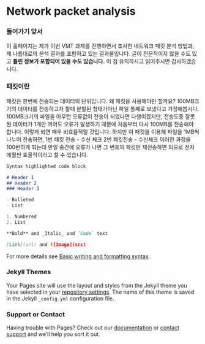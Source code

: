 # Network packet analysis 


### 들어가기 앞서
이 홈페이지는 제가 이번 VMT 과제를 진행하면서 조사한 네트워크 패킷 분석 방법과, 제 나름대로의 분석 결과를 포함하고 있는 결과물입니다.
글이 전문적이지 않을 수도 있고 **틀린 정보가 포함되어 있을 수도 있습니다.** 이 점 유의하시고 읽어주시면 감사하겠습니다.

### 패킷이란
패킷은 한번에 전송되는 데이터의 단위입니다. 왜 패킷을 사용해야만 할까요?
100MB크기의 데이터를 전송하고자 할때 분할된 형태가아닌 파일 통째로 보냈다고 가정해봅시다. 100MB크기의 파일을 아무런 오류없이 전송이 되었다면 다행이겠지만, 전송도중 잘못된 데이터가 1개만 끼어도 오류가 발생하기 때문에 처음부터 다시 100MB를 전송해야 합니다. 이렇게 되면 매우 비효율적일 것입니다. 하지만 이 패킷을 이용해 파일을 1MB씩 나누어 전송하면, 1번 패킷 전송 - 수신 체크 2번 패킷전송 - 수신체크 이러한 과정을 100번하게 되는데 만일 중간에 오류가 나면 그 번호의 패킷만 재전송하면 되므로 전자에훨씬 효율적이라고 할 수 있습니다.
```markdown
Syntax highlighted code block

# Header 1
## Header 2
### Header 3

- Bulleted
- List

1. Numbered
2. List

**Bold** and _Italic_ and `Code` text

[Link](url) and ![Image](src)
```

For more details see [Basic writing and formatting syntax](https://docs.github.com/en/github/writing-on-github/getting-started-with-writing-and-formatting-on-github/basic-writing-and-formatting-syntax).

### Jekyll Themes

Your Pages site will use the layout and styles from the Jekyll theme you have selected in your [repository settings](https://github.com/haengryong/haengryong.github.io/settings/pages). The name of this theme is saved in the Jekyll `_config.yml` configuration file.

### Support or Contact

Having trouble with Pages? Check out our [documentation](https://docs.github.com/categories/github-pages-basics/) or [contact support](https://support.github.com/contact) and we’ll help you sort it out.
